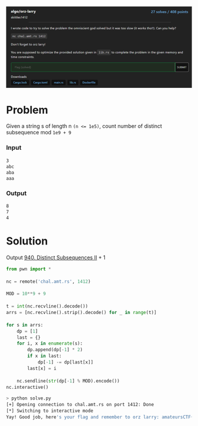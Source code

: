 ![](./orz-larry.png)

# Problem

Given a string s of length n `(n <= 1e5)`, count number of distinct subsequence mod `1e9 + 9`

### Input

```
3
abc
aba
aaa
```

### Output

```
8
7
4
```

# Solution

Output [940. Distinct Subsequences II](https://leetcode.com/problems/distinct-subsequences-ii/editorial/) + 1

```py
from pwn import *

nc = remote('chal.amt.rs', 1412)

MOD = 10**9 + 9

t = int(nc.recvline().decode())
arrs = [nc.recvline().strip().decode() for _ in range(t)]

for s in arrs:
    dp = [1]
    last = {}
    for i, x in enumerate(s):
        dp.append(dp[-1] * 2)
        if x in last:
            dp[-1] -= dp[last[x]]
        last[x] = i

    nc.sendline(str(dp[-1] % MOD).encode())
nc.interactive()
```

```sh
> python solve.py
[+] Opening connection to chal.amt.rs on port 1412: Done
[*] Switching to interactive mode
Yay! Good job, here's your flag and remember to orz larry: amateursCTF{orz-larry-how-is-larry-so-orz-4efe27a2edde418184d668992819a62fa4b3a7e6ba5ac3a204be9a66ed7b7105}
```